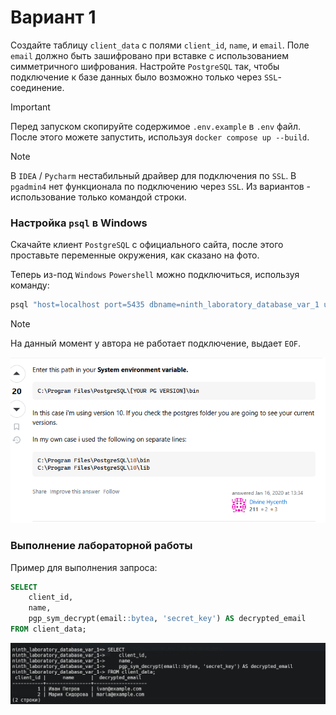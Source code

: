 # Вариант 1

Создайте таблицу `client_data` с полями `client_id`, `name`, и `email`. Поле `email` должно быть зашифровано при вставке с
использованием симметричного шифрования. Настройте `PostgreSQL` так, чтобы подключение к базе данных было
возможно только через `SSL`-соединение.

> [!IMPORTANT]
> Перед запуском скопируйте содержимое `.env.example` в `.env` файл. 
> После этого можете запустить, используя `docker compose up --build`.

> [!NOTE]
> В `IDEA` / `Pycharm` нестабильный драйвер для подключения по `SSL`. 
> В `pgadmin4` нет функционала по подключению через `SSL`.
> Из вариантов - использование только командой строки. 

### Настройка `psql` в Windows

Скачайте клиент `PostgreSQL` с официального сайта, после этого проставьте переменные окружения, как сказано на фото.

Теперь из-под `Windows` `Powershell` можно подключиться, используя команду: 

```bash
psql "host=localhost port=5435 dbname=ninth_laboratory_database_var_1 user=user2 sslmode=verify-full sslrootcert=certs/ca.pem sslcert=certs/client-cert.pem sslkey=certs/client-key.pem"
```

> [!NOTE]
> На данный момент у автора не работает подключение, выдает `EOF`. 

![img.png](images/img.png)

### Выполнение лабораторной работы

Пример для выполнения запроса: 

```sql
SELECT 
    client_id,
    name,
    pgp_sym_decrypt(email::bytea, 'secret_key') AS decrypted_email
FROM client_data;
```

![img.png](images/2.png)